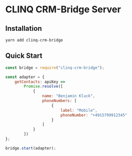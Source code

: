 # CLINQ CRM-Bridge Server

## Installation

```shell
yarn add clinq-crm-bridge
```

## Quick Start

```js
const bridge = require("clinq-crm-bridge");

const adapter = {
	getContacts: apiKey =>
		Promise.resolve([
			{
				name: "Benjamin Kluck",
				phoneNumbers: [
					{
						label: "Mobile",
						phoneNumber: "+4915799912345"
					}
				]
			}
		])
};

bridge.start(adapter);
```
